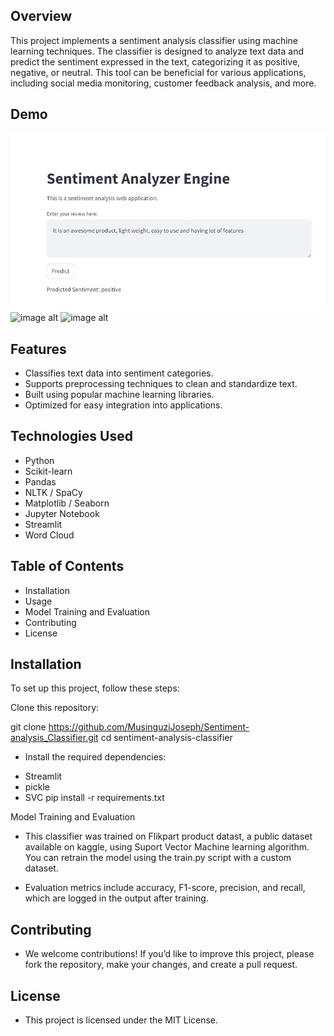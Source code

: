 
## Overview

This project implements a sentiment analysis classifier using machine learning techniques. The classifier is designed to analyze text data and predict the sentiment expressed in the text, categorizing it as positive, negative, or neutral. This tool can be beneficial for various applications, including social media monitoring, customer feedback analysis, and more.
## Demo
![image alt](https://github.com/MusinguziJoseph/Sentiment-analysis_Classifier/blob/fbad698a73fdbbdc140fdfee05455e24d5de2f03/Positive%20sentiment.jpg)
![image alt]()
![image alt]()

## Features

  * Classifies text data into sentiment categories.
  * Supports preprocessing techniques to clean and standardize text.
  * Built using popular machine learning libraries.
  * Optimized for easy integration into applications.

## Technologies Used
* Python
* Scikit-learn
* Pandas
* NLTK / SpaCy
* Matplotlib / Seaborn
* Jupyter Notebook
* Streamlit
* Word Cloud

## Table of Contents
 * Installation
 * Usage
 * Model Training and Evaluation
 * Contributing
 * License

## Installation
 To set up this project, follow these steps:

 Clone this repository:

git clone https://github.com/MusinguziJoseph/Sentiment-analysis_Classifier.git
  cd sentiment-analysis-classifier
* Install the required dependencies:
 - Streamlit
 - pickle
 - SVC
pip install -r requirements.txt


Model Training and Evaluation
  * This classifier was trained on Flikpart product datast,  a public dataset available on kaggle, using Suport Vector Machine learning algorithm. You can retrain the model using the train.py script with a custom dataset.

* Evaluation metrics include accuracy, F1-score, precision, and recall, which are logged in the output after training.


## Contributing
  * We welcome contributions! If you’d like to improve this project, please fork the repository, make your changes, and create a pull request.


## License
   * This project is licensed under the MIT License. 
